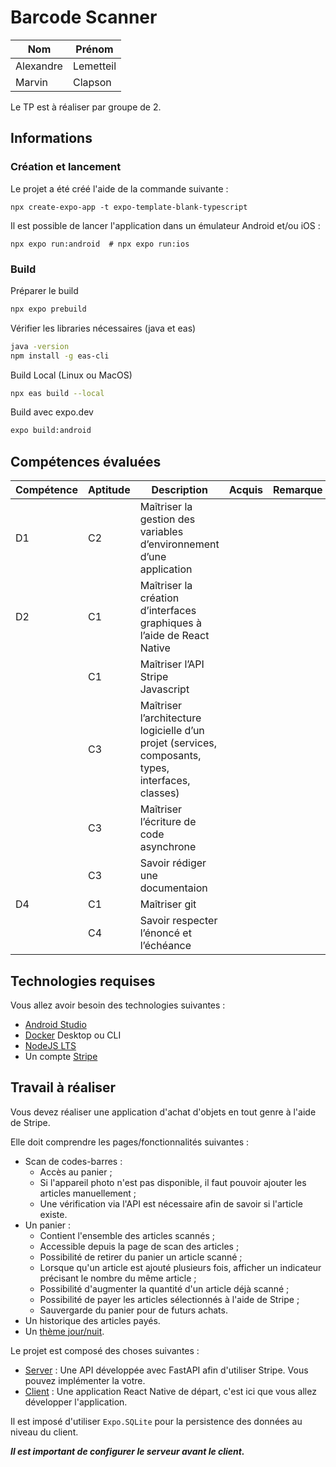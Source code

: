 # Barcode Scanner

|   Nom         |  Prénom     |
|---------------|-------------|
|   Alexandre   |  Lemetteil  |
|   Marvin      |  Clapson    |

Le TP est à réaliser par groupe de 2.

## Informations
### Création et lancement
Le projet a été créé l'aide de la commande suivante :
```shell
npx create-expo-app -t expo-template-blank-typescript
```
Il est possible de lancer l'application dans un émulateur Android et/ou iOS :
```shell
npx expo run:android  # npx expo run:ios
```

### Build
Préparer le build
```bash
npx expo prebuild
```
Vérifier les libraries nécessaires (java et eas)
```bash
java -version
npm install -g eas-cli
```
Build Local (Linux ou MacOS)
```bash
npx eas build --local
```
Build avec expo.dev
```bash
expo build:android
```

## Compétences évaluées

| Compétence | Aptitude | Description                                                                                        | Acquis | Remarque |
|------------|----------|----------------------------------------------------------------------------------------------------|--------|----------|
| D1         | C2       | Maîtriser la gestion des variables d’environnement d’une application                               |        |          |
| D2         | C1       | Maîtriser la création d’interfaces graphiques à l’aide de React Native                             |        |          |
|            | C1       | Maîtriser l’API Stripe Javascript                                                                  |        |          |
|            | C3       | Maîtriser l’architecture logicielle d’un projet (services, composants, types, interfaces, classes) |        |          |
|            | C3       | Maîtriser l’écriture de code asynchrone                                                            |        |          |
|            | C3       | Savoir rédiger une documentaion                                                                    |        |          |
| D4         | C1       | Maîtriser git                                                                                      |        |          |
|            | C4       | Savoir respecter l’énoncé et l’échéance                                                            |        |          |

## Technologies requises

Vous allez avoir besoin des technologies suivantes :
- [Android Studio](https://developer.android.com/studio "Android Studio")
- [Docker](https://www.docker.com "Docker") Desktop ou CLI
- [NodeJS LTS](https://nodejs.org/fr "NodeJS")
- Un compte [Stripe](https://stripe.com/fr "Stripe")

## Travail à réaliser

Vous devez réaliser une application d'achat d'objets en tout genre à l'aide de Stripe.

Elle doit comprendre les pages/fonctionnalités suivantes :

- Scan de codes-barres :
    - Accès au panier ;
    - Si l'appareil photo n'est pas disponible, il faut pouvoir ajouter les articles manuellement ;
    - Une vérification via l'API est nécessaire afin de savoir si l'article existe.
- Un panier :
    - Contient l'ensemble des articles scannés ;
    - Accessible depuis la page de scan des articles ;
    - Possibilité de retirer du panier un article scanné ;
    - Lorsque qu'un article est ajouté plusieurs fois, afficher un indicateur précisant le nombre du même article ;
    - Possibilité d'augmenter la quantité d'un article déjà scanné ;
    - Possibilité de payer les articles sélectionnés à l'aide de Stripe ;
    - Sauvergarde du panier pour de futurs achats.
- Un historique des articles payés.
- Un [thème jour/nuit](https://m2.material.io/design/color/dark-theme.html#ui-application).


Le projet est composé des choses suivantes :
- [Server](./server/README.md) : Une API développée avec FastAPI afin d'utiliser Stripe. Vous pouvez implémenter la votre.
- [Client](./client/README.md) : Une application React Native de départ, c'est ici que vous allez développer l'application.

Il est imposé d'utiliser `Expo.SQLite` pour la persistence des données au niveau du client.

***Il est important de configurer le serveur avant le client.***
